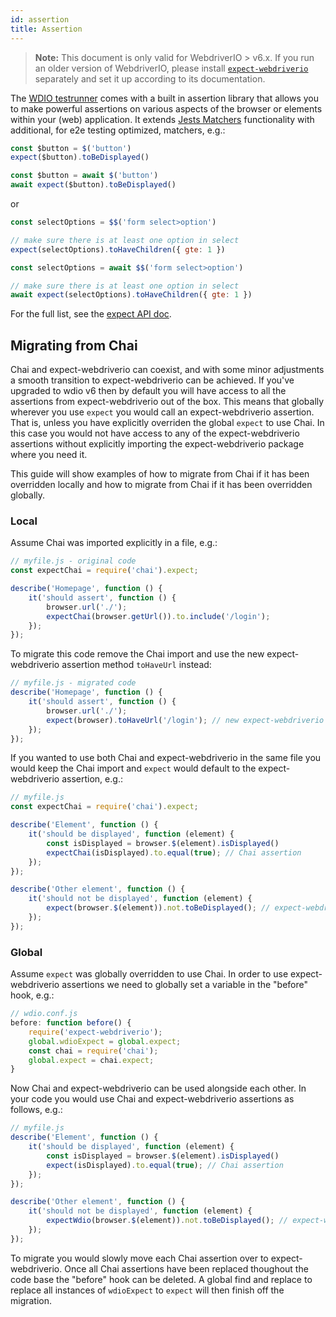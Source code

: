 ```yaml
---
id: assertion
title: Assertion
---
```


> __Note:__ This document is only valid for WebdriverIO > v6.x. If you run an older version of WebdriverIO, please install [`expect-webdriverio`](https://www.npmjs.com/package/expect-webdriverio) separately and set it up according to its documentation.

The [WDIO testrunner](https://webdriver.io/docs/clioptions.html) comes with a built in assertion library that allows you to make powerful assertions on various aspects of the browser or elements within your (web) application. It extends [Jests Matchers](https://jestjs.io/docs/en/using-matchers) functionality with additional, for e2e testing optimized, matchers, e.g.:

<!--DOCUSAURUS_CODE_TABS-->
<!--Sync Mode-->
```js
const $button = $('button')
expect($button).toBeDisplayed()
```
<!--Async Mode-->
```js
const $button = await $('button')
await expect($button).toBeDisplayed()
```
<!--END_DOCUSAURUS_CODE_TABS-->

or

<!--DOCUSAURUS_CODE_TABS-->
<!--Sync Mode-->
```js
const selectOptions = $$('form select>option')

// make sure there is at least one option in select
expect(selectOptions).toHaveChildren({ gte: 1 })
```
<!--Async Mode-->
```js
const selectOptions = await $$('form select>option')

// make sure there is at least one option in select
await expect(selectOptions).toHaveChildren({ gte: 1 })
```
<!--END_DOCUSAURUS_CODE_TABS-->

For the full list, see the [expect API doc](/docs/api/expect.html).


## Migrating from Chai

Chai and expect-webdriverio can coexist, and with some minor adjustments a smooth transition to expect-webdriverio can be achieved. If you've upgraded to wdio v6 then by default you will have access to all the assertions from expect-webdriverio out of the box. This means that globally wherever you use `expect` you would call an expect-webdriverio assertion. That is, unless you have explicitly overriden the global `expect` to use Chai. In this case you would not have access to any of the expect-webdriverio assertions without explicitly importing the expect-webdriverio package where you need it.

This guide will show examples of how to migrate from Chai if it has been overridden locally and how to migrate from Chai if it has been overridden globally.

### Local

Assume Chai was imported explicitly in a file, e.g.:

```js
// myfile.js - original code
const expectChai = require('chai').expect;

describe('Homepage', function () {
    it('should assert', function () {
        browser.url('./');
        expectChai(browser.getUrl()).to.include('/login');
    });
});
```

To migrate this code remove the Chai import and use the new expect-webdriverio assertion method `toHaveUrl` instead:

```js
// myfile.js - migrated code
describe('Homepage', function () {
    it('should assert', function () {
        browser.url('./');
        expect(browser).toHaveUrl('/login'); // new expect-webdriverio API method https://webdriver.io/docs/api/expect.html#tohaveurl
    });
});
```

If you wanted to use both Chai and expect-webdriverio in the same file you would keep the Chai import and `expect` would default to the expect-webdriverio assertion, e.g.:

```js
// myfile.js
const expectChai = require('chai').expect;

describe('Element', function () {
    it('should be displayed', function (element) {
        const isDisplayed = browser.$(element).isDisplayed()
        expectChai(isDisplayed).to.equal(true); // Chai assertion
    });
});

describe('Other element', function () {
    it('should not be displayed', function (element) {
        expect(browser.$(element)).not.toBeDisplayed(); // expect-webdriverio assertion
    });
});
```

### Global

Assume `expect` was globally overridden to use Chai. In order to use expect-webdriverio assertions we need to globally set a variable in the "before" hook, e.g.:

```js
// wdio.conf.js
before: function before() {
    require('expect-webdriverio');
    global.wdioExpect = global.expect;
    const chai = require('chai');
    global.expect = chai.expect;
}
```

Now Chai and expect-webdriverio can be used alongside each other. In your code you would use Chai and expect-webdriverio assertions as follows, e.g.:

```js
// myfile.js
describe('Element', function () {
    it('should be displayed', function (element) {
        const isDisplayed = browser.$(element).isDisplayed()
        expect(isDisplayed).to.equal(true); // Chai assertion
    });
});

describe('Other element', function () {
    it('should not be displayed', function (element) {
        expectWdio(browser.$(element)).not.toBeDisplayed(); // expect-webdriverio assertion
    });
});
```

To migrate you would slowly move each Chai assertion over to expect-webdriverio. Once all Chai assertions have been replaced thoughout the code base the "before" hook can be deleted. A global find and replace to replace all instances of `wdioExpect` to `expect` will then finish off the migration.
